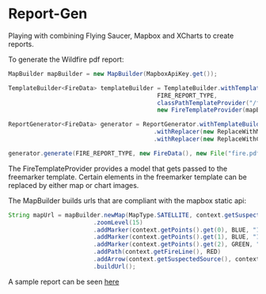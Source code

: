 
Report-Gen
==========

Playing with combining Flying Saucer, Mapbox and XCharts to create reports.

To generate the Wildfire pdf report:

```java
MapBuilder mapBuilder = new MapBuilder(MapboxApiKey.get());

TemplateBuilder<FireData> templateBuilder = TemplateBuilder.withTemplate(
                                          FIRE_REPORT_TYPE, 
                                          classPathTemplateProvider("/fire.html.ftl"),
                                          new FireTemplateProvider(mapBuilder));

ReportGenerator<FireData> generator = ReportGenerator.withTemplateBuilder(templateBuilder)
                                         .withReplacer(new ReplaceWithMap<>())
                                         .withReplacer(new ReplaceWithChart<>(new FireChartMaker()));

generator.generate(FIRE_REPORT_TYPE, new FireData(), new File("fire.pdf"));
```

The FireTemplateProvider provides a model that gets passed to the freemarker template. 
Certain elements in the freemarker template can be replaced by either map or chart images.

The MapBuilder builds urls that are compliant with the mapbox static api:

```java
String mapUrl = mapBuilder.newMap(MapType.SATELLITE, context.getSuspectedSource())
                        .zoomLevel(15)
                        .addMarker(context.getPoints().get(0), BLUE, "1")
                        .addMarker(context.getPoints().get(1), BLUE, "1")
                        .addMarker(context.getPoints().get(2), GREEN, "2")
                        .addPath(context.getFireLine(), RED)
                        .addArrow(context.getSuspectedSource(), context.getWindBearing(), WHITE, BLACK)
                        .buildUrl();
```

A sample report can be seen [here](https://github.com/plasma147/report-gen/raw/master/fire.pdf) 
